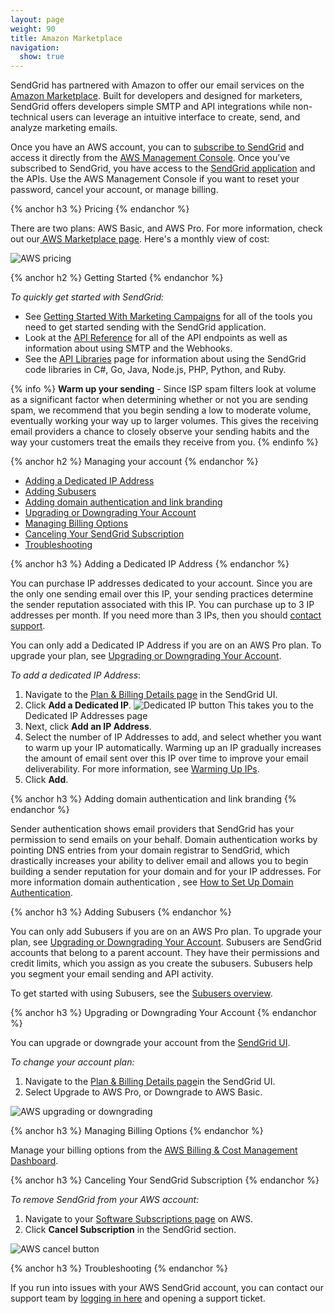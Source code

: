 ```yaml
---
layout: page
weight: 90
title: Amazon Marketplace
navigation:
  show: true
---
```

SendGrid has partnered with Amazon to offer our email services on the [Amazon Marketplace](https://console.aws.amazon.com/). Built for developers and designed for marketers, SendGrid offers developers simple SMTP and API integrations while non-technical users can leverage an intuitive interface to create, send, and analyze marketing emails.

Once you have an AWS account, you can to [subscribe to SendGrid](https://aws.amazon.com/marketplace/pp/B074CQY6KB) and access it directly from the [AWS Management Console](https://console.aws.amazon.com/). Once you’ve subscribed to SendGrid, you have access to the [SendGrid application](https://app.sendgrid.com/) and the APIs. Use the AWS Management Console if you want to reset your password, cancel your account, or manage billing.

{% anchor h3 %}
Pricing
{% endanchor %}

There are two plans: AWS Basic, and AWS Pro. For more information, check out our[ AWS Marketplace page](https://aws.amazon.com/marketplace/pp/B074CQY6KB). Here's a monthly view of cost:

![]({{root_url}}/images/aws_pricing.png "AWS pricing")

{% anchor h2 %}
Getting Started
{% endanchor %}

*To quickly get started with SendGrid:*

- See [Getting Started With Marketing Campaigns]({{root_url}}/help-support/getting-started/how-to-send-email.html) for all of the tools you need to get started sending with the SendGrid application.
- Look at the [API Reference]({{root_url}}/API_Reference/api_v3.html) for all of the API endpoints as well as information about using SMTP and the Webhooks.
- See the [API Libraries]({{root_url}}/for-developers/getting-started/libraries.html) page for information about using the SendGrid code libraries in C#, Go, Java, Node.js, PHP, Python, and Ruby.

{% info %}
**Warm up your sending** - Since ISP spam filters look at volume as a significant factor when determining whether or not you are sending spam, we recommend that you begin sending a low to moderate volume, eventually working your way up to larger volumes. This gives the receiving email providers a chance to closely observe your sending habits and the way your customers treat the emails they receive from you.
{% endinfo %}

{% anchor h2 %}
Managing your account
{% endanchor %}

- [Adding a Dedicated IP Address](#-Adding-a-Dedicated-IP-Address)
- [Adding Subusers](#-Adding-Subusers)
- [Adding domain authentication and link branding](#-Adding-domain-authentication-and-link-branding)
- [Upgrading or Downgrading Your Account](#-Upgrading-or-Downgrading-Your-Account)
- [Managing Billing Options](#-Managing-Billing-Options)
- [Canceling Your SendGrid Subscription](#-Canceling-Your-SendGrid-Subscription)
- [Troubleshooting](#-Troubleshooting)

{% anchor h3 %}
Adding a Dedicated IP Address
{% endanchor %}

You can purchase IP addresses dedicated to your account. Since you are the only one sending email over this IP, your sending practices determine the sender reputation associated with this IP. You can purchase up to 3 IP addresses per month. If you need more than 3 IPs, then you should [contact support](https://support.sendgrid.com/hc/en-us).

You can only add a Dedicated IP Address if you are on an AWS Pro plan. To upgrade your plan, see [Upgrading or Downgrading Your Account](#-Upgrading-or-Downgrading-Your-Account).

*To add a dedicated IP Address*:

1. Navigate to the [Plan & Billing Details page](https://app.sendgrid.com/settings/billing) in the SendGrid UI.
1. Click **Add a Dedicated IP**. 
   ![]({{root_url}}/images/dedicated_ip_button.png "Dedicated IP button")
   This takes you to the Dedicated IP Addresses page 
1. Next, click **Add an IP Address**.
1. Select the number of IP Addresses to add, and select whether you want to warm up your IP automatically. Warming up an IP gradually increases the amount of email sent over this IP over time to improve your email deliverability. For more information, see [Warming Up IPs]({{root_url}}/help-support/getting-started/how-to-warm-up-an-ip-address.html).
1. Click **Add**.

{% anchor h3 %}
Adding domain authentication and link branding 
{% endanchor %}

Sender authentication shows email providers that SendGrid has your permission to send emails on your behalf. Domain authentication works by pointing DNS entries from your domain registrar to SendGrid, which drastically increases your ability to deliver email and allows you to begin building a sender reputation for your domain and for your IP addresses. For more information domain authentication , see [How to Set Up Domain Authentication]({{root_url}}help-support/getting-started/how-to-set-up-domain-authentication).

{% anchor h3 %}
Adding Subusers
{% endanchor %}

You can only add Subusers if you are on an AWS Pro plan. To upgrade your plan, see [Upgrading or Downgrading Your Account](#-Upgrading-or-Downgrading-Your-Account). Subusers are SendGrid accounts that belong to a parent account. They have their permissions and credit limits, which you assign as you create the subusers. Subusers help you segment your email sending and API activity.

To get started with using Subusers, see the [Subusers overview]({{root_url}}/help-support/account-and-settings/subusers.html).

{% anchor h3 %}
Upgrading or Downgrading Your Account
{% endanchor %}

You can upgrade or downgrade your account from the [SendGrid UI](https://app.sendgrid.com/settings/billing).

*To change your account plan:*

1. Navigate to the [Plan & Billing Details page](https://app.sendgrid.com/settings/billing)in the SendGrid UI.
1. Select Upgrade to AWS Pro, or Downgrade to AWS Basic.

![]({{root_url}}/images/aws_upgrade.png "AWS upgrading or downgrading")

{% anchor h3 %}
Managing Billing Options
{% endanchor %}

Manage your billing options from the [AWS Billing & Cost Management Dashboard](https://console.aws.amazon.com/billing/).

{% anchor h3 %}
Canceling Your SendGrid Subscription
{% endanchor %}

*To remove SendGrid from your AWS account:*

1. Navigate to your [Software Subscriptions page](https://aws.amazon.com/marketplace/library?productType=saas&ref_=lbr_tab_saas) on AWS.
1. Click **Cancel Subscription** in the SendGrid section.
            
![]({{root_url}}/images/aws_cancel.png "AWS cancel button")

{% anchor h3 %}
Troubleshooting
{% endanchor %}

If you run into issues with your AWS SendGrid account, you can contact our support team by [logging in here](https://support.sendgrid.com) and opening a support ticket.
